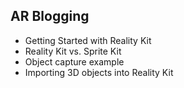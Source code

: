 ## AR Blogging

* Getting Started with Reality Kit
* Reality Kit vs. Sprite Kit
* Object capture example
* Importing 3D objects into Reality Kit
